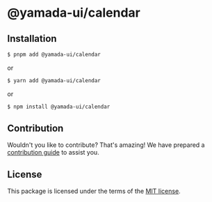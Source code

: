 # @yamada-ui/calendar

## Installation

```sh
$ pnpm add @yamada-ui/calendar
```

or

```sh
$ yarn add @yamada-ui/calendar
```

or

```sh
$ npm install @yamada-ui/calendar
```

## Contribution

Wouldn't you like to contribute? That's amazing! We have prepared a [contribution guide](https://github.com/yamada-ui/yamada-ui/blob/main/CONTRIBUTING.md) to assist you.

## License

This package is licensed under the terms of the
[MIT license](https://github.com/yamada-ui/yamada-ui/blob/main/LICENSE).
